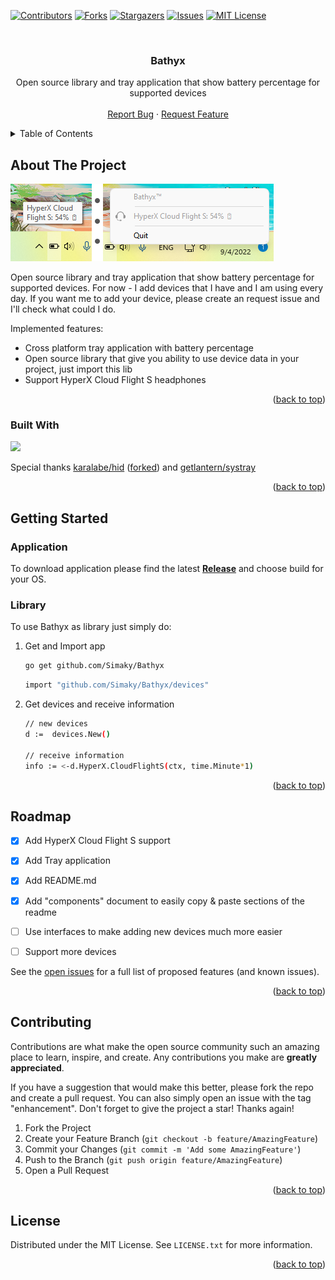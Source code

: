 [![Contributors][contributors-shield]][contributors-url]
[![Forks][forks-shield]][forks-url]
[![Stargazers][stars-shield]][stars-url]
[![Issues][issues-shield]][issues-url]
[![MIT License][license-shield]][license-url]



<!-- PROJECT LOGO -->
<br />
<div align="center">
  <a href="https://github.com/Simaky/Bathyx">
    <!--<img src="images/logo.png" alt="Logo" width="80" height="80">-->
  </a>

<h3 id="readme-top" align="center">Bathyx</h3>

  <p align="center">
    Open source library and tray application that show battery percentage for supported devices
   <!-- <br />
    <a href="https://github.com/Simaky/Bathyx/issues"><strong>Explore the docs »</strong></a>
 -->    
<br />
    <br />
    <a href="https://github.com/Simaky/Bathyx/issues">Report Bug</a>
    ·
    <a href="https://github.com/Simaky/Bathyx/issues">Request Feature</a>
  </p>
</div>



<!-- TABLE OF CONTENTS -->
<details>
  <summary>Table of Contents</summary>
  <ol>
    <li>
      <a href="#about-the-project">About The Project</a>
      <ul>
        <li><a href="#built-with">Built With</a></li>
      </ul>
    </li>
    <li>
      <a href="#getting-started">Getting Started</a>
      <ul>
        <li><a href="#prerequisites">Prerequisites</a></li>
        <li><a href="#installation">Installation</a></li>
      </ul>
    </li>
    <li><a href="#roadmap">Roadmap</a></li>
    <li><a href="#contributing">Contributing</a></li>
    <li><a href="#license">License</a></li>
  </ol>
</details>



<!-- ABOUT THE PROJECT -->
## About The Project

![Bathyx Screen Shot][product-screenshot]

Open source library and tray application that show battery percentage for supported devices.
For now - I add devices that I have and I am using every day.
If you want me to add your device, please create an request issue and I'll check what could I do.

Implemented features:
* Cross platform tray application with battery percentage
* Open source library that give you ability to use device data in your project, just import this lib
* Support HyperX Cloud Flight S headphones

<p align="right">(<a href="#readme-top">back to top</a>)</p>



### Built With


<img src="https://upload.wikimedia.org/wikipedia/commons/thumb/0/05/Go_Logo_Blue.svg/512px-Go_Logo_Blue.svg.png?20191207190041" width="100">

Special thanks [karalabe/hid](https://github.com/karalabe/hid) ([forked](https://github.com/Simaky/hid-v2)) and [getlantern/systray](github.com/getlantern/systray)

<p align="right">(<a href="#readme-top">back to top</a>)</p>



<!-- GETTING STARTED -->
## Getting Started

### Application

To download application please find the latest **[Release](https://github.com/Simaky/Bathyx/releases)** and choose build for your OS.

### Library

To use Bathyx as library just simply do:

1. Get and Import app
   ```sh
   go get github.com/Simaky/Bathyx
   ```

   ```sh
   import "github.com/Simaky/Bathyx/devices"
   ```
2. Get devices and receive information
   ```sh
   // new devices
   d :=  devices.New()
   
   // receive information
   info := <-d.HyperX.CloudFlightS(ctx, time.Minute*1)
   ```

<p align="right">(<a href="#readme-top">back to top</a>)</p>


<!-- ROADMAP -->
## Roadmap

- [x] Add HyperX Cloud Flight S support
- [x] Add Tray application
- [x] Add README.md
- [x] Add "components" document to easily copy & paste sections of the readme
- [ ] Use interfaces to make adding new devices much more easier
- [ ] Support more devices


See the [open issues](https://github.com/othneildrew/Best-README-Template/issues) for a full list of proposed features (and known issues).

<p align="right">(<a href="#readme-top">back to top</a>)</p>



<!-- CONTRIBUTING -->
## Contributing

Contributions are what make the open source community such an amazing place to learn, inspire, and create. Any contributions you make are **greatly appreciated**.

If you have a suggestion that would make this better, please fork the repo and create a pull request. You can also simply open an issue with the tag "enhancement".
Don't forget to give the project a star! Thanks again!

1. Fork the Project
2. Create your Feature Branch (`git checkout -b feature/AmazingFeature`)
3. Commit your Changes (`git commit -m 'Add some AmazingFeature'`)
4. Push to the Branch (`git push origin feature/AmazingFeature`)
5. Open a Pull Request

<p align="right">(<a href="#readme-top">back to top</a>)</p>



<!-- LICENSE -->
## License

Distributed under the MIT License. See `LICENSE.txt` for more information.

<p align="right">(<a href="#readme-top">back to top</a>)</p>

<!-- MARKDOWN LINKS & IMAGES -->
<!-- https://www.markdownguide.org/basic-syntax/#reference-style-links -->
[contributors-shield]: https://img.shields.io/github/contributors/Simaky/Bathyx.svg?style=for-the-badge
[contributors-url]: https://github.com/Simaky/Bathyx/graphs/contributors
[forks-shield]: https://img.shields.io/github/forks/Simaky/Bathyx.svg?style=for-the-badge
[forks-url]: https://github.com/Simaky/Bathyx/network/members
[stars-shield]: https://img.shields.io/github/stars/Simaky/Bathyx.svg?style=for-the-badge
[stars-url]: https://github.com/Simaky/Bathyx/stargazers
[issues-shield]: https://img.shields.io/github/issues/Simaky/Bathyx.svg?style=for-the-badge
[issues-url]: https://github.com/Simaky/Bathyx/issues
[license-shield]: https://img.shields.io/github/license/Simaky/Bathyx.svg?style=for-the-badge
[license-url]: https://github.com/Simaky/Bathyx/blob/master/LICENSE.txt
[product-screenshot]: .github/screenshot.png
